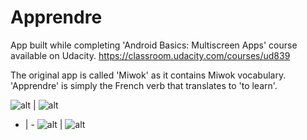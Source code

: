 # Apprendre

App built while completing 'Android Basics: Multiscreen Apps' course available on Udacity.
https://classroom.udacity.com/courses/ud839

The original app is called 'Miwok' as it contains Miwok vocabulary. 'Apprendre' is simply the French verb that translates to 'to learn'. 

![alt](https://github.com/1psrishti/Apprendre/blob/main/images/mainactivity.jpeg?raw=true) | ![alt](https://github.com/1psrishti/Apprendre/blob/main/images/numbers.jpeg?raw=true)
- | - 
![alt](https://github.com/1psrishti/Apprendre/blob/main/images/family.jpeg?raw=true) | ![alt](https://github.com/1psrishti/Apprendre/blob/main/images/phrases.jpeg?raw=true) 
